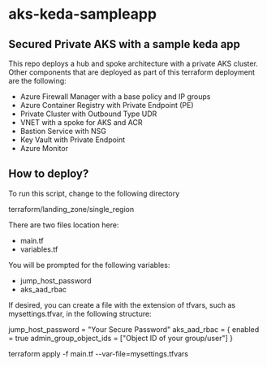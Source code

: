 # aks-keda-sampleapp

## Secured Private AKS with a sample keda app

This repo deploys a hub and spoke architecture with a private AKS cluster. Other components that are deployed as part of this terraform deployment are the following:

* Azure Firewall Manager with a base policy and IP groups
* Azure Container Registry with Private Endpoint (PE)
* Private Cluster with Outbound Type UDR
* VNET with a spoke for AKS and ACR
* Bastion Service with NSG
* Key Vault with Private Endpoint
* Azure Monitor

## How to deploy?

To run this script, change to the following directory

terraform/landing_zone/single_region

There are two files location here:

* main.tf
* variables.tf

You will be prompted for the following variables:

* jump_host_password 
* aks_aad_rbac 

If desired, you can create a file with the extension of tfvars, such as mysettings.tfvar, in the following structure:

jump_host_password = "Your Secure Password"
aks_aad_rbac = {
    enabled = true
    admin_group_object_ids = ["Object ID of your group/user"]
}

terraform apply -f main.tf --var-file=mysettings.tfvars
